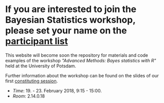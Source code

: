 # If you are interested to join the Bayesian Statistics workshop, please set your name on the [participant list](https://docs.google.com/spreadsheets/d/1NRv5ooTUe2hWET-RhIM-XsIZZA5krZmdAJsG0k_O4BE/edit#gid=0)

This website will become soon the repository for materials and code examples of the workshop *"Advanced Methods: Bayes statistics with R"* held at the University of Potsdam. 

Further information about the workshop can be found on the slides of our first [constituting session](https://github.com/lindemann09/Potsdam-Bayes-2018/blob/master/slides/session0-orga.pdf). 

* *Time*: 19. - 23. February 2018, 9:15 - 15:00.
* *Room*: 2.14.0.18

